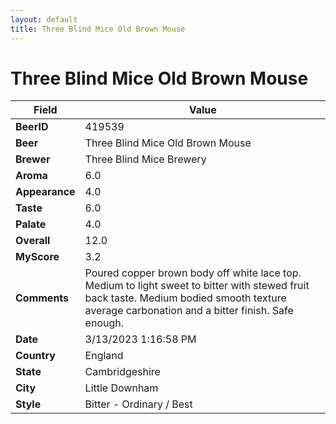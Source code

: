 ```yaml
---
layout: default
title: Three Blind Mice Old Brown Mouse
---
```


# Three Blind Mice Old Brown Mouse

| Field         | Value     |
|---------------|-----------|
| **BeerID** | 419539 |
| **Beer** | Three Blind Mice Old Brown Mouse |
| **Brewer** | Three Blind Mice Brewery |
| **Aroma** | 6.0 |
| **Appearance** | 4.0 |
| **Taste** | 6.0 |
| **Palate** | 4.0 |
| **Overall** | 12.0 |
| **MyScore** | 3.2 |
| **Comments** | Poured copper brown body off white lace top. Medium to light sweet to bitter with stewed fruit back taste. Medium bodied smooth texture average carbonation and a bitter finish. Safe enough. |
| **Date** | 3/13/2023 1:16:58 PM |
| **Country** | England |
| **State** | Cambridgeshire |
| **City** | Little Downham |
| **Style** | Bitter - Ordinary / Best |
